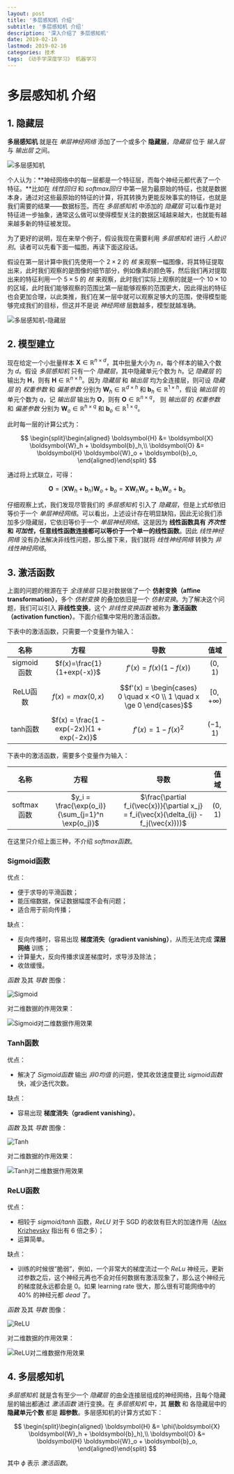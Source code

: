 ```yaml
---
layout: post
title: '多层感知机 介绍'
subtitle: '多层感知机 介绍'
description: '深入介绍了 多层感知机'
date: 2019-02-16
lastmod: 2019-02-16
categories: 技术
tags: 《动手学深度学习》 机器学习
---
```

# 多层感知机 介绍

## 1. 隐藏层

**多层感知机** 就是在 *单层神经网络* 添加了一个或多个 **隐藏层**，*隐藏层* 位于 *输入层* 与 *输出层* 之间。

![多层感知机](http://jupiterd-top-image.oss-cn-hangzhou.aliyuncs.com/19-2-16/mlp.svg "多层感知机-神经网络表示")

个人认为：**神经网络中的每一层都是一个特征层，而每个神经元都代表了一个特征。**比如在 *线性回归* 和 *softmax回归* 中第一层为最原始的特征，也就是数据本身，通过对这些最原始的特征的计算，将其转换为更能反映事实的特征，也就是我们需要的结果——数据标签。而在 *多层感知机* 中添加的 *隐藏层* 可以看作是对特征进一步抽象，通常这么做可以使得模型关注的数据区域越来越大，也就能有越来越多新的特征被发现。

为了更好的说明，现在来举个例子，假设我现在需要利用 *多层感知机* 进行 *人脸识别*。读者可以先看下面一幅图，再读下面这段话。

假设在第一层计算中我们先使用一个 $2\times2$ 的 *核* 来观察一幅图像，将其特征提取出来，此时我们观察的是图像的细节部分，例如像素的颜色等，然后我们再对提取出来的特征利用一个 $5\times5$ 的 *核* 来观察，此时我们实际上观察的就是一个 $10\times10$ 的区域，此时我们能够观察的范围比第一层能够观察的范围更大，因此得出的特征也会更加合理，以此类推，我们在某一层中就可以观察足够大的范围，使得模型能够完成我们的目标，但这并不是说 *神经网络* 层数越多，模型就越准确。

![多层感知机-隐藏层](http://jupiterd-top-image.oss-cn-hangzhou.aliyuncs.com/19-2-16/mlp-hidden-layler.png "多层感知机-隐藏层-示例")



## 2. 模型建立

现在给定一个小批量样本 $\boldsymbol{X} \in \mathbb{R}^{n \times d}$，其中批量大小为 $n$，每个样本的输入个数为 $d$。假设 *多层感知机* 只有一个 *隐藏层*，其中隐藏单元个数为 $h$。记 *隐藏层* 的输出为 $\boldsymbol{H}$，则有 $\boldsymbol{H} \in \mathbb{R}^{n \times h}$。因为 *隐藏层* 和 *输出层* 均为全连接层，则可设 *隐藏层* 的 *权重参数* 和 *偏差参数* 分别为 $\boldsymbol{W}_h \in \mathbb{R}^{d \times h}$ 和 $\boldsymbol{b}_h \in \mathbb{R}^{1 \times h}$，假设 *输出层* 的单元个数为 $q$，记 *输出层* 输出为 $\boldsymbol{O}$，则有 $\boldsymbol{O} \in \mathbb{R}^{n \times q}$， 则 *输出层* 的 *权重参数* 和 *偏差参数* 分别为 $\boldsymbol{W}_o \in \mathbb{R}^{h \times q}$ 和 $\boldsymbol{b}_o \in \mathbb{R}^{1 \times q}$。                                                                                                                                                                                                                                                                                                                                                                                                                                                                                    

此时每一层的计算公式为：



$$
\begin{split}\begin{aligned}
\boldsymbol{H} &= \boldsymbol{X} \boldsymbol{W}_h + \boldsymbol{b}_h,\\
\boldsymbol{O} &= \boldsymbol{H} \boldsymbol{W}_o + \boldsymbol{b}_o,
\end{aligned}\end{split}
$$


通过将上式联立，可得：



$$
\boldsymbol{O} = (\boldsymbol{X}\boldsymbol{W}_h + \boldsymbol{b}_h)\boldsymbol{W}_o + \boldsymbol{b}_o = \boldsymbol{X}\boldsymbol{W}_h\boldsymbol{W}_o + \boldsymbol{b}_h\boldsymbol{W}_o + \boldsymbol{b}_o
$$


仔细观察上式，我们发现尽管我们的 *多层感知机* 引入了 *隐藏层*，但是上式却依旧等价于一个 *单层神经网络*。可以看出，上述设计存在明显缺陷，因此无论我们添加多少隐藏层，它依旧等价于一个 *单层神经网络*。这是因为 **线性函数具有 *齐次性* 和 *可加性*，任意线性函数连接都可以等价于一个单一的线性函数**。因此 *线性神经网络* 没有办法解决非线性问题，那么接下来，我们就将 *线性神经网络* 转换为 *非线性神经网络*。



## 3. 激活函数

上面的问题的根源在于 *全连接层* 只是对数据做了一个 **仿射变换（affine transformation）**，多个 *仿射变换* 的叠加依旧是一个 *仿射变换*。为了解决这个问题，我们可以引入 **非线性变换**，这个 *非线性变换函数* 被称为 **激活函数（activation function）**。下面介绍集中常用的激活函数。

下表中的激活函数，只需要一个变量作为输入：

|    名称     |                    方程                    |                             导数                             |      值域      |
| :---------: | :----------------------------------------: | :----------------------------------------------------------: | :------------: |
| sigmoid函数 |         $f(x)=\frac{1}{1+exp(-x)}$         |                   $f'(x) = f(x)(1 - f(x))$                   |    $(0, 1)$    |
|  ReLU函数   |             $f(x) = max(0, x)$             | $$f'(x) = \begin{cases} 0 \quad x <0 \\ 1 \quad x \ge 0 \end{cases}$$ | $[0, +\infty)$ |
|  tanh函数   | $f(x) = \frac{1 - exp(-2x)}{1 + exp(-2x)}$ |                     $f'(x) = 1 - f(x)^2$                     |   $(-1, 1)$    |

下表中的激活函数，需要多个变量作为输入：

|    名称     |                       方程                       |                             导数                             |   值域   |
| :---------: | :----------------------------------------------: | :----------------------------------------------------------: | :------: |
| softmax函数 | $y_i = \frac{\exp(o_i)}{\sum_{j=1}^n \exp(o_j)}$ | $\frac{\partial f_i(\vec{x})}{\partial x_j} = f_i(\vec{x}(\delta_{ij} - f_j(\vec{x})))$ | $(0, 1)$ |

在这里只介绍上面三种，不介绍 *softmax函数*。



### Sigmoid函数

优点：

* 便于求导的平滑函数；
* 能压缩数据，保证数据幅度不会有问题；
* 适合用于前向传播；

缺点：

* 反向传播时，容易出现 **梯度消失（gradient  vanishing）**，从而无法完成 **深层网络** 训练；
* 计算量大，反向传播求误差梯度时，求导涉及除法；
* 收敛缓慢。



*函数* 及其 *导数* 图像：

![Sigmoid](http://jupiterd-top-image.oss-cn-hangzhou.aliyuncs.com/19-2-16/Sigmoid.svg "Sigmoid函数图像")

对二维数据的作用效果：

![Sigmoid对二维数据作用效果](http://jupiterd-top-image.oss-cn-hangzhou.aliyuncs.com/19-2-16/Sigmoid-data.svg "Sigmoid函数 对二维数据作用效果")

### Tanh函数

优点：

- 解决了 *Sigmoid函数* 输出 *非0均值* 的问题，使其收敛速度要比 *sigmoid函数* 快，减少迭代次数。

缺点：

* 容易出现 **梯度消失（gradient  vanishing）**。



*函数* 及其 *导数* 图像：

![Tanh](http://jupiterd-top-image.oss-cn-hangzhou.aliyuncs.com/19-2-16/Tanh.svg "Tanh函数图像")

对二维数据的作用效果：

![Tanh对二维数据作用效果](http://jupiterd-top-image.oss-cn-hangzhou.aliyuncs.com/19-2-16/Tanh-data.svg "Tanh函数 对二维数据作用效果")

### ReLU函数

优点：

* 相较于 *sigmoid/tanh* 函数，*ReLU* 对于 SGD 的收敛有巨大的加速作用（[Alex Krizhevsky](http://www.cs.toronto.edu/~fritz/absps/imagenet.pdf) 指出有 6 倍之多）；
* 运算简单。

缺点：

* 训练的时候很”脆弱”，例如，一个非常大的梯度流过一个 *ReLu* 神经元，更新过参数之后，这个神经元再也不会对任何数据有激活现象了，那么这个神经元的梯度就永远都会是 0。如果 learning rate 很大，那么很有可能网络中的 40% 的神经元都 *dead* 了。



*函数* 及其 *导数* 图像：

![ReLU](http://jupiterd-top-image.oss-cn-hangzhou.aliyuncs.com/19-2-16/ReLU.svg "ReLU函数图像")

对二维数据的作用效果：

![ReLU对二维数据作用效果](http://jupiterd-top-image.oss-cn-hangzhou.aliyuncs.com/19-2-16/ReLU-data.svg "ReLU函数 对二维数据作用效果")



## 4. 多层感知机

*多层感知机* 就是含有至少一个 *隐藏层* 的由全连接层组成的神经网络，且每个隐藏层的输出都通过 *激活函数* 进行变换。在 *多层感知机* 中，其 **层数** 和 各隐藏层中的 **隐藏单元个数** 都是 **超参数**。多层感知机的计算方式如下：


$$
\begin{split}\begin{aligned}
\boldsymbol{H} &= \phi(\boldsymbol{X} \boldsymbol{W}_h + \boldsymbol{b}_h),\\
\boldsymbol{O} &= \boldsymbol{H} \boldsymbol{W}_o + \boldsymbol{b}_o,
\end{aligned}\end{split}
$$


其中 $\phi$ 表示 *激活函数*。